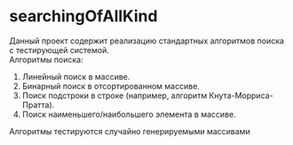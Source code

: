 # searchingOfAllKind

Данный проект содержит реализацию стандартных алгоритмов поиска с тестирующей системой.  
Алгоритмы поиска:
1. Линейный поиск в массиве.
2. Бинарный поиск в отсортированном массиве.
3. Поиск подстроки в строке (например, алгоритм Кнута-Морриса-Пратта).
4. Поиск наименьшего/наибольшего элемента в массиве.

Алгоритмы тестируются случайно генерируемыми массивами

